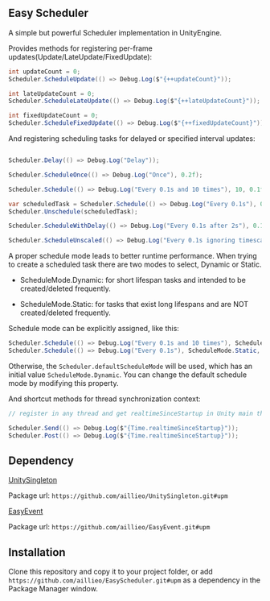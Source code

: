 ## Easy Scheduler

A simple but powerful Scheduler implementation in UnityEngine.

Provides methods for registering per-frame updates(Update/LateUpdate/FixedUpdate):

```c#
int updateCount = 0;
Scheduler.ScheduleUpdate(() => Debug.Log($"{++updateCount}"));

int lateUpdateCount = 0;
Scheduler.ScheduleLateUpdate(() => Debug.Log($"{++lateUpdateCount}"));

int fixedUpdateCount = 0;
Scheduler.ScheduleFixedUpdate(() => Debug.Log($"{++fixedUpdateCount}"));
```

And registering scheduling tasks for delayed or specified interval updates:

```c#

Scheduler.Delay(() => Debug.Log("Delay"));

Scheduler.ScheduleOnce(() => Debug.Log("Once"), 0.2f);

Scheduler.Schedule(() => Debug.Log("Every 0.1s and 10 times"), 10, 0.1f);

var scheduledTask = Scheduler.Schedule(() => Debug.Log("Every 0.1s"), 0.1f);
Scheduler.Unschedule(scheduledTask);

Scheduler.ScheduleWithDelay(() => Debug.Log("Every 0.1s after 2s"), 0.1f, 2);

Scheduler.ScheduleUnscaled(() => Debug.Log("Every 0.1s ignoring timescale"), 0.1f);
```

A proper schedule mode leads to better runtime performance. When trying to create a scheduled task there are two modes to select, Dynamic or Static.

- ScheduleMode.Dynamic: for short lifespan tasks and intended to be created/deleted frequently.

- ScheduleMode.Static: for tasks that exist long lifespans and are NOT created/deleted frequently.

Schedule mode can be explicitly assigned, like this:

```c#
Scheduler.Schedule(() => Debug.Log("Every 0.1s and 10 times"), ScheduleMode.Dynamic, 10, 0.1f);
Scheduler.Schedule(() => Debug.Log("Every 0.1s"), ScheduleMode.Static, 0.1f);

```

Otherwise, the `Scheduler.defaultScheduleMode` will be used, which has an initial value `ScheduleMode.Dynamic`. You can change the default schedule mode by modifying this property. 

And shortcut methods for thread synchronization context:

```c#
// register in any thread and get realtimeSinceStartup in Unity main thread:

Scheduler.Send(() => Debug.Log($"{Time.realtimeSinceStartup}"));
Scheduler.Post(() => Debug.Log($"{Time.realtimeSinceStartup}"));
```

## Dependency

[UnitySingleton](https://github.com/aillieo/UnitySingleton)

Package url: `https://github.com/aillieo/UnitySingleton.git#upm`

[EasyEvent](https://github.com/aillieo/EasyEvent)

Package url: `https://github.com/aillieo/EasyEvent.git#upm`

## Installation

Clone this repository and copy it to your project folder, or add `https://github.com/aillieo/EasyScheduler.git#upm` as a dependency in the Package Manager window.
